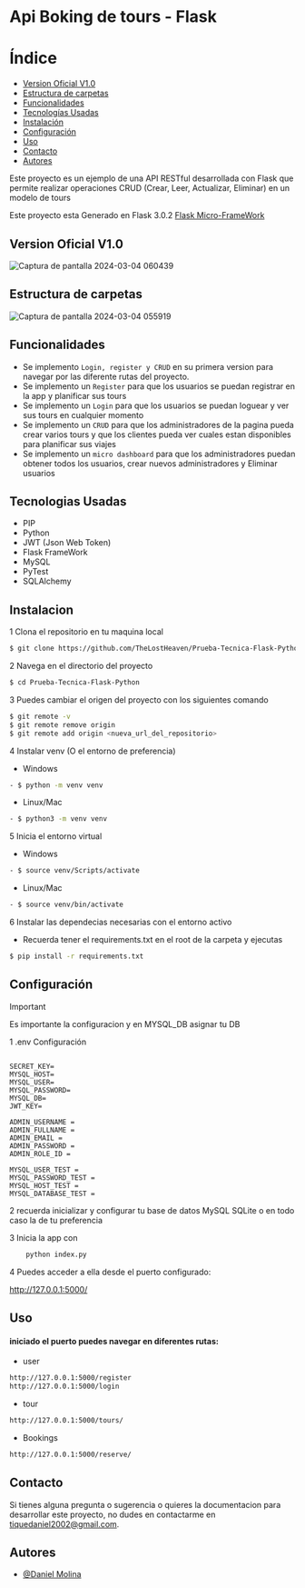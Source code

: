 # Api Boking de tours - Flask

# Índice

- [Version Oficial V1.0](#version-oficial-v1.0)
- [Estructura de carpetas](#estructura-de-carpetas)
- [Funcionalidades](#funcionalidades)
- [Tecnologías Usadas](#tecnologias-usadas)
- [Instalación](#instalacion)
- [Configuración](#configuracion)
- [Uso](#uso)
- [Contacto](#contacto)
- [Autores](#autores)

Este proyecto es un ejemplo de una API RESTful desarrollada con Flask que permite realizar operaciones CRUD (Crear, Leer, Actualizar, Eliminar) en un modelo de tours


Este proyecto esta Generado en Flask 3.0.2 [Flask Micro-FrameWork](https://github.com/pallets/flask)


## Version Oficial V1.0

![Captura de pantalla 2024-03-04 060439](https://github.com/TheLostHeaven/Prueba-Tecnica-Flask-Python/assets/90277397/8079b889-650f-4d7d-8800-f3e76e938f6e)

## Estructura de carpetas

![Captura de pantalla 2024-03-04 055919](https://github.com/TheLostHeaven/Prueba-Tecnica-Flask-Python/assets/90277397/b9921fcd-2d9f-4509-84bb-c6f08c0b9c95)

## Funcionalidades

- Se implemento `Login, register y CRUD` en su primera version para navegar por las diferente rutas del proyecto.
- Se implemento un `Register` para que los usuarios se puedan registrar en la app y planificar sus tours
- Se implemento un `Login` para que los usuarios se puedan loguear y ver sus tours en cualquier momento
- Se implemento un `CRUD` para que los administradores de la pagina pueda crear varios tours y que los clientes pueda ver cuales estan disponibles para planificar sus viajes
- Se implemento un `micro dashboard` para que los administradores puedan obtener todos los usuarios, crear nuevos administradores y Eliminar usuarios

## Tecnologias Usadas
- PIP
- Python
- JWT (Json Web Token)
- Flask FrameWork
- MySQL
- PyTest
- SQLAlchemy

## Instalacion

1 Clona el repositorio en tu maquina local
```bash
$ git clone https://github.com/TheLostHeaven/Prueba-Tecnica-Flask-Python
```

2 Navega en el directorio del proyecto 
```bash
$ cd Prueba-Tecnica-Flask-Python
```

3 Puedes cambiar el origen del proyecto con los siguientes comando

```bash
$ git remote -v
$ git remote remove origin
$ git remote add origin <nueva_url_del_repositorio>
```

4 Instalar venv (O el entorno de preferencia)

- Windows
```bash
- $ python -m venv venv
```
- Linux/Mac
```bash
- $ python3 -m venv venv
```

5 Inicia el entorno virtual

- Windows
```bash
- $ source venv/Scripts/activate
```
- Linux/Mac
```bash
- $ source venv/bin/activate
```

6 Instalar las dependecias necesarias con el entorno activo
- Recuerda tener el requirements.txt en el root de la carpeta y ejecutas

```bash
$ pip install -r requirements.txt
```
## Configuración

> [!IMPORTANT]
>Es importante la configuracion y en MYSQL_DB asignar tu DB

1 .env Configuración

```env

SECRET_KEY=
MYSQL_HOST=
MYSQL_USER=
MYSQL_PASSWORD=
MYSQL_DB=
JWT_KEY=

ADMIN_USERNAME = 
ADMIN_FULLNAME = 
ADMIN_EMAIL = 
ADMIN_PASSWORD = 
ADMIN_ROLE_ID =

MYSQL_USER_TEST = 
MYSQL_PASSWORD_TEST = 
MYSQL_HOST_TEST = 
MYSQL_DATABASE_TEST = 
```
2 recuerda inicializar y configurar tu base de datos MySQL SQLite o en todo caso la de tu preferencia

3 Inicia la app con 
```bash
    python index.py
```
4 Puedes acceder a ella desde el puerto configurado:

http://127.0.0.1:5000/


## Uso

#### iniciado el puerto puedes navegar en diferentes rutas:
- user 
```bash
http://127.0.0.1:5000/register
http://127.0.0.1:5000/login
```
- tour
```bash
http://127.0.0.1:5000/tours/

```
- Bookings
```bash
http://127.0.0.1:5000/reserve/

```



## Contacto

Si tienes alguna pregunta o sugerencia o quieres la documentacion para desarrollar este proyecto, no dudes en contactarme en [tiquedaniel2002@gmail.com](tiquedaniel2002@gmail.com).


## Autores

- [@Daniel Molina](https://github.com/TheLostHeaven)

